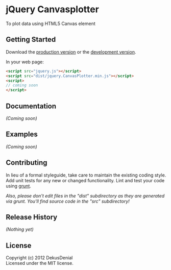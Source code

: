 # jQuery Canvasplotter

To plot data using HTML5 Canvas element

## Getting Started
Download the [production version][min] or the [development version][max].

[min]: https://raw.github.com/DekusDenial/jquery.CanvasPlotter/master/dist/jquery.CanvasPlotter.min.js
[max]: https://raw.github.com/DekusDenial/jquery.CanvasPlotter/master/dist/jquery.CanvasPlotter.js

In your web page:

```html
<script src="jquery.js"></script>
<script src="dist/jquery.CanvasPlotter.min.js"></script>
<script>
// coming soon
</script>
```

## Documentation
_(Coming soon)_

## Examples
_(Coming soon)_

## Contributing
In lieu of a formal styleguide, take care to maintain the existing coding style. Add unit tests for any new or changed functionality. Lint and test your code using [grunt](https://github.com/cowboy/grunt).

_Also, please don't edit files in the "dist" subdirectory as they are generated via grunt. You'll find source code in the "src" subdirectory!_

## Release History
_(Nothing yet)_

## License
Copyright (c) 2012 DekusDenial  
Licensed under the MIT license.
